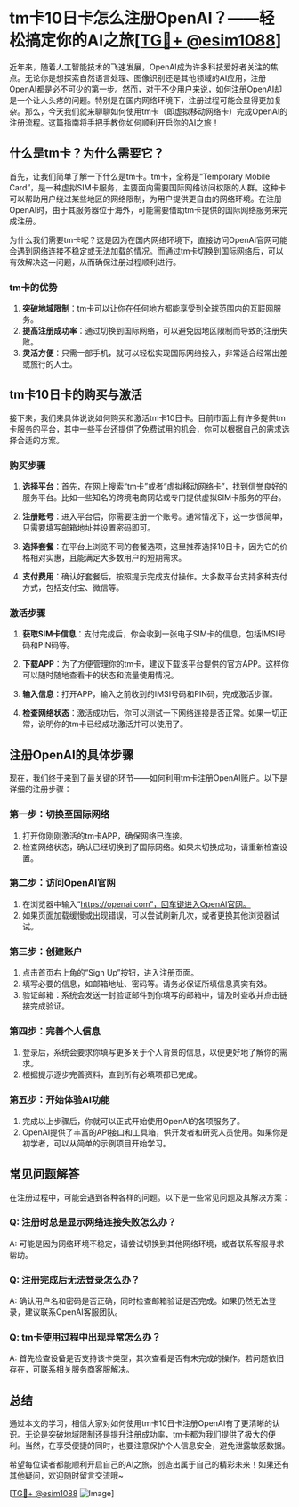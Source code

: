 # tm卡10日卡怎么注册OpenAI？——轻松搞定你的AI之旅[[TG💪+ @esim1088](https://t.me/s/esim1088)]

近年来，随着人工智能技术的飞速发展，OpenAI成为许多科技爱好者关注的焦点。无论你是想探索自然语言处理、图像识别还是其他领域的AI应用，注册OpenAI都是必不可少的第一步。然而，对于不少用户来说，如何注册OpenAI却是一个让人头疼的问题。特别是在国内网络环境下，注册过程可能会显得更加复杂。那么，今天我们就来聊聊如何使用tm卡（即虚拟移动网络卡）完成OpenAI的注册流程。这篇指南将手把手教你如何顺利开启你的AI之旅！

## 什么是tm卡？为什么需要它？

首先，让我们简单了解一下什么是tm卡。tm卡，全称是“Temporary Mobile Card”，是一种虚拟SIM卡服务，主要面向需要国际网络访问权限的人群。这种卡可以帮助用户绕过某些地区的网络限制，为用户提供更自由的网络环境。在注册OpenAI时，由于其服务器位于海外，可能需要借助tm卡提供的国际网络服务来完成注册。

为什么我们需要tm卡呢？这是因为在国内网络环境下，直接访问OpenAI官网可能会遇到网络连接不稳定或无法加载的情况。而通过tm卡切换到国际网络后，可以有效解决这一问题，从而确保注册过程顺利进行。

### tm卡的优势

1. **突破地域限制**：tm卡可以让你在任何地方都能享受到全球范围内的互联网服务。
2. **提高注册成功率**：通过切换到国际网络，可以避免因地区限制而导致的注册失败。
3. **灵活方便**：只需一部手机，就可以轻松实现国际网络接入，非常适合经常出差或旅行的人士。

## tm卡10日卡的购买与激活

接下来，我们来具体说说如何购买和激活tm卡10日卡。目前市面上有许多提供tm卡服务的平台，其中一些平台还提供了免费试用的机会，你可以根据自己的需求选择合适的方案。

### 购买步骤

1. **选择平台**：首先，在网上搜索“tm卡”或者“虚拟移动网络卡”，找到信誉良好的服务平台。比如一些知名的跨境电商网站或专门提供虚拟SIM卡服务的平台。
   
2. **注册账号**：进入平台后，你需要注册一个账号。通常情况下，这一步很简单，只需要填写邮箱地址并设置密码即可。

3. **选择套餐**：在平台上浏览不同的套餐选项，这里推荐选择10日卡，因为它的价格相对实惠，且能满足大多数用户的短期需求。

4. **支付费用**：确认好套餐后，按照提示完成支付操作。大多数平台支持多种支付方式，包括支付宝、微信等。

### 激活步骤

1. **获取SIM卡信息**：支付完成后，你会收到一张电子SIM卡的信息，包括IMSI号码和PIN码等。

2. **下载APP**：为了方便管理你的tm卡，建议下载该平台提供的官方APP。这样你可以随时随地查看卡的状态和流量使用情况。

3. **输入信息**：打开APP，输入之前收到的IMSI号码和PIN码，完成激活步骤。

4. **检查网络状态**：激活成功后，你可以测试一下网络连接是否正常。如果一切正常，说明你的tm卡已经成功激活并可以使用了。

## 注册OpenAI的具体步骤

现在，我们终于来到了最关键的环节——如何利用tm卡注册OpenAI账户。以下是详细的注册步骤：

### 第一步：切换至国际网络

1. 打开你刚刚激活的tm卡APP，确保网络已连接。
2. 检查网络状态，确认已经切换到了国际网络。如果未切换成功，请重新检查设置。

### 第二步：访问OpenAI官网

1. 在浏览器中输入“https://openai.com”，回车键进入OpenAI官网。
2. 如果页面加载缓慢或出现错误，可以尝试刷新几次，或者更换其他浏览器试试。

### 第三步：创建账户

1. 点击首页右上角的“Sign Up”按钮，进入注册页面。
2. 填写必要的信息，如邮箱地址、密码等。请务必保证所填信息真实有效。
3. 验证邮箱：系统会发送一封验证邮件到你填写的邮箱中，请及时查收并点击链接完成验证。

### 第四步：完善个人信息

1. 登录后，系统会要求你填写更多关于个人背景的信息，以便更好地了解你的需求。
2. 根据提示逐步完善资料，直到所有必填项都已完成。

### 第五步：开始体验AI功能

1. 完成以上步骤后，你就可以正式开始使用OpenAI的各项服务了。
2. OpenAI提供了丰富的API接口和工具箱，供开发者和研究人员使用。如果你是初学者，可以从简单的示例项目开始学习。

## 常见问题解答

在注册过程中，可能会遇到各种各样的问题。以下是一些常见问题及其解决方案：

### Q: 注册时总是显示网络连接失败怎么办？
A: 可能是因为网络环境不稳定，请尝试切换到其他网络环境，或者联系客服寻求帮助。

### Q: 注册完成后无法登录怎么办？
A: 确认用户名和密码是否正确，同时检查邮箱验证是否完成。如果仍然无法登录，建议联系OpenAI客服团队。

### Q: tm卡使用过程中出现异常怎么办？
A: 首先检查设备是否支持该卡类型，其次查看是否有未完成的操作。若问题依旧存在，可联系相关服务商客服解决。

## 总结

通过本文的学习，相信大家对如何使用tm卡10日卡注册OpenAI有了更清晰的认识。无论是突破地域限制还是提升注册成功率，tm卡都为我们提供了极大的便利。当然，在享受便捷的同时，也要注意保护个人信息安全，避免泄露敏感数据。

希望每位读者都能顺利开启自己的AI之旅，创造出属于自己的精彩未来！如果还有其他疑问，欢迎随时留言交流哦~

[[TG💪+ @esim1088](https://t.me/s/esim1088) ![Image](https://i.postimg.cc/4NQfJmqS/Snipaste-2025-05-13-00-14-12.png)]